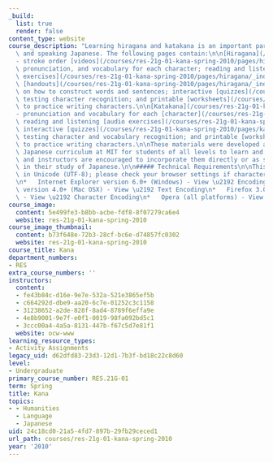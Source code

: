 ```yaml
---
_build:
  list: true
  render: false
content_type: website
course_description: "Learning hiragana and katakana is an important part of reading\
  \ and speaking Japanese. The following pages contain:\n\n[Hiragana](/courses/res-21g-01-kana-spring-2010/pages/hiragana/_index)\_\
  - stroke order [videos](/courses/res-21g-01-kana-spring-2010/pages/hiragana/_index#characters),\
  \ pronunciation, and vocabulary for each character; reading and listening [audio\
  \ exercises](/courses/res-21g-01-kana-spring-2010/pages/hiragana/_index#exercises);\
  \ [handouts](/courses/res-21g-01-kana-spring-2010/pages/hiragana/_index#handouts)\
  \ on how to construct words and sentences; interactive [quizzes](/courses/res-21g-01-kana-spring-2010/pages/hiragana/_index#quizzes)\
  \ testing character recognition; and printable [worksheets](/courses/res-21g-01-kana-spring-2010/pages/hiragana/_index#worksheets)\
  \ to practice writing characters.\n\n[Katakana](/courses/res-21g-01-kana-spring-2010/pages/katakana/_index)\_\
  - pronunciation and vocabulary for each [character](/courses/res-21g-01-kana-spring-2010/pages/katakana/_index#characters);\
  \ reading and listening [audio exercises](/courses/res-21g-01-kana-spring-2010/pages/katakana/_index#exercises);\
  \ interactive [quizzes](/courses/res-21g-01-kana-spring-2010/pages/katakana/_index#quizzes)\
  \ testing character and vocabulary recognition; and printable [worksheets](/courses/res-21g-01-kana-spring-2010/pages/katakana/_index#worksheets)\
  \ to practice writing characters.\n\nThese materials were developed as part of the\
  \ Japanese curriculum at MIT for students of all levels to learn and review. Students\
  \ and instructors are encouraged to incorporate them directly or as supplements\
  \ in their study of Japanese.\n\n##### Technical Requirements\n\nThis site is encoded\
  \ in Unicode (UTF-8); please check your browser settings if characters render incorrectly:\n\
  \n*   Internet Explorer version 6.0+ (Windows) - View \u2192 Encoding\n*   Safari\
  \ version 4.0+ (Mac OSX) - View \u2192 Text Encoding\n*   Firefox 3.0+ (all platforms)\
  \ - View \u2192 Character Encoding\n*   Opera (all platforms) - View \u2192 Encoding\n"
course_image:
  content: 5e499fe3-b8bb-acbe-fdf8-8f07279ca6e4
  website: res-21g-01-kana-spring-2010
course_image_thumbnail:
  content: b73f648e-72b3-28cf-bc6e-d74857fc0302
  website: res-21g-01-kana-spring-2010
course_title: Kana
department_numbers:
- RES
extra_course_numbers: ''
instructors:
  content:
  - fe43b84c-d16e-9e7e-532a-521e3865ef5b
  - c664292d-dbe9-aa20-6c7e-01252c3c1158
  - 31238652-a2de-828f-8ad4-8789f6effa9e
  - 4e8b9001-9e7f-e0f1-0019-98fa092bd5c1
  - 3ccc00a4-4a5a-8131-447b-f67c5d7e81f1
  website: ocw-www
learning_resource_types:
- Activity Assignments
legacy_uid: d62dfd83-23d3-12d1-7b3f-bd18c22c8d60
level:
- Undergraduate
primary_course_number: RES.21G-01
term: Spring
title: Kana
topics:
- - Humanities
  - Language
  - Japanese
uid: 24c18cd0-21a5-4fd7-897b-29fb29ceced1
url_path: courses/res-21g-01-kana-spring-2010
year: '2010'
---
```

